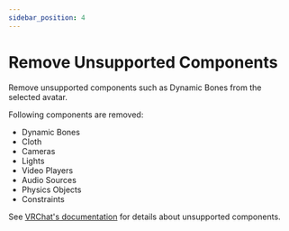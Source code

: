 ```yaml
---
sidebar_position: 4
---
```


# Remove Unsupported Components

Remove unsupported components such as Dynamic Bones from the selected avatar.

Following components are removed:
- Dynamic Bones
- Cloth
- Cameras
- Lights
- Video Players
- Audio Sources
- Physics Objects
- Constraints

See [VRChat's documentation](https://creators.vrchat.com/platforms/android/quest-content-limitations/#components) for details about unsupported components.
